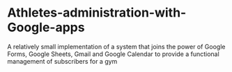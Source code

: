 # Athletes-administration-with-Google-apps
A relatively small implementation of a system that joins the power of Google Forms, Google Sheets, Gmail and Google Calendar to provide a functional management of subscribers for a gym
